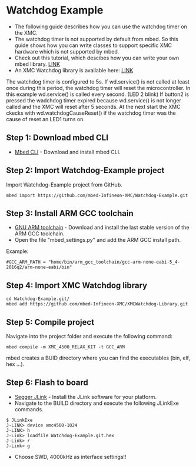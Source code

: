 # Watchdog Example

* The following guide describes how you can use the watchdog timer on the XMC.
* The watchdog timer is not supported by default from mbed. So this guide shows how you can write classes to support specific XMC hardware which is not supported by mbed.
* Check out this tutorial, which descibes how you can write your own mbed library. [LINK](https://os.mbed.com/cookbook/Writing-a-Library)
* An XMC Watchdog library is available here: [LINK](https://github.com/mbed-Infineon-XMC/XMCWatchdog-Library.git)

The watchdog timer is configured to 5s. If wd.service() is not called at least once during this period, the watchdog timer will reset the microcontroller.
In this example wd.service() is called every second. (LED 2 blink)
If button2 is pressed the wadchdog timer expired because wd.service() is not longer called and the XMC will reset after 5 seconds.
At the next start the XMC ckecks with wd.watchdogCauseReset() if the watchdog timer was the cause of reset an LED1 turns on.

## Step 1: Download mbed CLI

* [Mbed CLI](https://docs.mbed.com/docs/mbed-os-handbook/en/latest/dev_tools/cli/#installing-mbed-cli) - Download and install mbed CLI.

## Step 2: Import Watchdog-Example project

Import Watchdog-Example project from GitHub.

```
mbed import https://github.com/mbed-Infineon-XMC/Watchdog-Example.git
```

## Step 3: Install ARM GCC toolchain

* [GNU ARM toolchain](https://launchpad.net/gcc-arm-embedded) - Download and install the last stable version of the ARM GCC toolchain.
* Open the file "mbed_settings.py" and add the ARM GCC install path.

Example:
```
#GCC_ARM_PATH = "home/bin/arm_gcc_toolchain/gcc-arm-none-eabi-5_4-2016q2/arm-none-eabi/bin"
```
## Step 4: Import XMC Watchdog library

```
cd Watchdog-Example.git/
mbed add https://github.com/mbed-Infineon-XMC/XMCWatchdog-Library.git
```

## Step 5: Compile project

Navigate into the project folder and execute the following command:
```
mbed compile -m XMC_4500_RELAX_KIT -t GCC_ARM
```
mbed creates a BUID directory where you can find the executables (bin, elf, hex ...).

## Step 6: Flash to board

* [Segger JLink](https://www.segger.com/downloads/jlink) - Install the JLink software for your platform.
* Navigate to the BUILD directory and execute the following JLinkExe commands.
```
$ JLinkExe
J-LINK> device xmc4500-1024
J-LINK> h
J-Link> loadfile Watchdog-Example.git.hex
J-Link> r
J-Link> g
```
* Choose SWD, 4000kHz as interface settings!!
